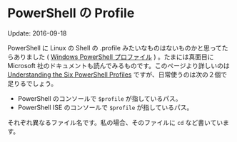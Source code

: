 # PowerShell の Profile

Update: 2016-09-18

PowerShell に Linux の Shell の .profile みたいなものはないものかと思ってたらありました ( [Windows PowerShell プロファイル](https://technet.microsoft.com/ja-jp/scriptcenter/powershell_owner06.aspx) ) 。たまには真面目に Microsoft 社のドキュメントも読んでみるものです。このページより詳しいのは [Understanding the Six PowerShell Profiles](https://blogs.technet.microsoft.com/heyscriptingguy/2012/05/21/understanding-the-six-powershell-profiles/) ですが、日常使うのは次の２個で足りるでしょう。

- PowerShell のコンソールで `$profile` が指しているパス。
- PowerShell ISE のコンソールで `$profile` が指しているパス。

それぞれ異なるファイル名です。私の場合、そのファイルに `cd` など書いています。
